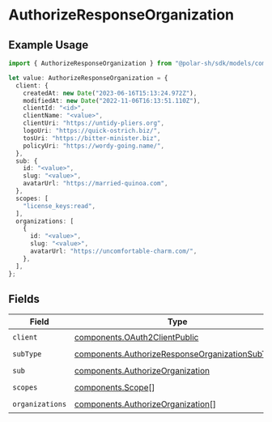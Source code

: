 # AuthorizeResponseOrganization

## Example Usage

```typescript
import { AuthorizeResponseOrganization } from "@polar-sh/sdk/models/components";

let value: AuthorizeResponseOrganization = {
  client: {
    createdAt: new Date("2023-06-16T15:13:24.972Z"),
    modifiedAt: new Date("2022-11-06T16:13:51.110Z"),
    clientId: "<id>",
    clientName: "<value>",
    clientUri: "https://untidy-pliers.org",
    logoUri: "https://quick-ostrich.biz/",
    tosUri: "https://bitter-minister.biz",
    policyUri: "https://wordy-going.name/",
  },
  sub: {
    id: "<value>",
    slug: "<value>",
    avatarUrl: "https://married-quinoa.com",
  },
  scopes: [
    "license_keys:read",
  ],
  organizations: [
    {
      id: "<value>",
      slug: "<value>",
      avatarUrl: "https://uncomfortable-charm.com/",
    },
  ],
};
```

## Fields

| Field                                                                                                              | Type                                                                                                               | Required                                                                                                           | Description                                                                                                        |
| ------------------------------------------------------------------------------------------------------------------ | ------------------------------------------------------------------------------------------------------------------ | ------------------------------------------------------------------------------------------------------------------ | ------------------------------------------------------------------------------------------------------------------ |
| `client`                                                                                                           | [components.OAuth2ClientPublic](../../models/components/oauth2clientpublic.md)                                     | :heavy_check_mark:                                                                                                 | N/A                                                                                                                |
| `subType`                                                                                                          | [components.AuthorizeResponseOrganizationSubType](../../models/components/authorizeresponseorganizationsubtype.md) | :heavy_check_mark:                                                                                                 | N/A                                                                                                                |
| `sub`                                                                                                              | [components.AuthorizeOrganization](../../models/components/authorizeorganization.md)                               | :heavy_check_mark:                                                                                                 | N/A                                                                                                                |
| `scopes`                                                                                                           | [components.Scope](../../models/components/scope.md)[]                                                             | :heavy_check_mark:                                                                                                 | N/A                                                                                                                |
| `organizations`                                                                                                    | [components.AuthorizeOrganization](../../models/components/authorizeorganization.md)[]                             | :heavy_check_mark:                                                                                                 | N/A                                                                                                                |